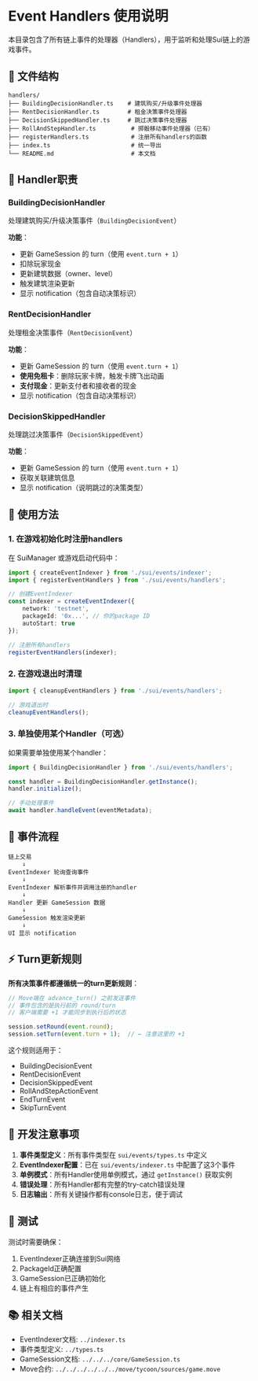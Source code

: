 # Event Handlers 使用说明

本目录包含了所有链上事件的处理器（Handlers），用于监听和处理Sui链上的游戏事件。

## 📁 文件结构

```
handlers/
├── BuildingDecisionHandler.ts    # 建筑购买/升级事件处理器
├── RentDecisionHandler.ts        # 租金决策事件处理器
├── DecisionSkippedHandler.ts     # 跳过决策事件处理器
├── RollAndStepHandler.ts          # 掷骰移动事件处理器（已有）
├── registerHandlers.ts            # 注册所有handlers的函数
├── index.ts                       # 统一导出
└── README.md                      # 本文档
```

## 🎯 Handler职责

### BuildingDecisionHandler
处理建筑购买/升级决策事件（`BuildingDecisionEvent`）

**功能**：
- 更新 GameSession 的 turn（使用 `event.turn + 1`）
- 扣除玩家现金
- 更新建筑数据（owner、level）
- 触发建筑渲染更新
- 显示 notification（包含自动决策标识）

### RentDecisionHandler
处理租金决策事件（`RentDecisionEvent`）

**功能**：
- 更新 GameSession 的 turn（使用 `event.turn + 1`）
- **使用免租卡**：删除玩家卡牌，触发卡牌飞出动画
- **支付现金**：更新支付者和接收者的现金
- 显示 notification（包含自动决策标识）

### DecisionSkippedHandler
处理跳过决策事件（`DecisionSkippedEvent`）

**功能**：
- 更新 GameSession 的 turn（使用 `event.turn + 1`）
- 获取关联建筑信息
- 显示 notification（说明跳过的决策类型）

## 🚀 使用方法

### 1. 在游戏初始化时注册handlers

在 SuiManager 或游戏启动代码中：

```typescript
import { createEventIndexer } from './sui/events/indexer';
import { registerEventHandlers } from './sui/events/handlers';

// 创建EventIndexer
const indexer = createEventIndexer({
    network: 'testnet',
    packageId: '0x...', // 你的package ID
    autoStart: true
});

// 注册所有handlers
registerEventHandlers(indexer);
```

### 2. 在游戏退出时清理

```typescript
import { cleanupEventHandlers } from './sui/events/handlers';

// 游戏退出时
cleanupEventHandlers();
```

### 3. 单独使用某个Handler（可选）

如果需要单独使用某个handler：

```typescript
import { BuildingDecisionHandler } from './sui/events/handlers';

const handler = BuildingDecisionHandler.getInstance();
handler.initialize();

// 手动处理事件
await handler.handleEvent(eventMetadata);
```

## 🔄 事件流程

```
链上交易
    ↓
EventIndexer 轮询查询事件
    ↓
EventIndexer 解析事件并调用注册的handler
    ↓
Handler 更新 GameSession 数据
    ↓
GameSession 触发渲染更新
    ↓
UI 显示 notification
```

## ⚡ Turn更新规则

**所有决策事件都遵循统一的turn更新规则**：

```typescript
// Move端在 advance_turn() 之前发送事件
// 事件包含的是执行前的 round/turn
// 客户端需要 +1 才能同步到执行后的状态

session.setRound(event.round);
session.setTurn(event.turn + 1);  // ← 注意这里的 +1
```

这个规则适用于：
- BuildingDecisionEvent
- RentDecisionEvent
- DecisionSkippedEvent
- RollAndStepActionEvent
- EndTurnEvent
- SkipTurnEvent

## 📝 开发注意事项

1. **事件类型定义**：所有事件类型在 `sui/events/types.ts` 中定义
2. **EventIndexer配置**：已在 `sui/events/indexer.ts` 中配置了这3个事件
3. **单例模式**：所有Handler使用单例模式，通过 `getInstance()` 获取实例
4. **错误处理**：所有Handler都有完整的try-catch错误处理
5. **日志输出**：所有关键操作都有console日志，便于调试

## 🐛 测试

测试时需要确保：
1. EventIndexer正确连接到Sui网络
2. PackageId正确配置
3. GameSession已正确初始化
4. 链上有相应的事件产生

## 📚 相关文档

- EventIndexer文档: `../indexer.ts`
- 事件类型定义: `../types.ts`
- GameSession文档: `../../../core/GameSession.ts`
- Move合约: `../../../../../../move/tycoon/sources/game.move`
